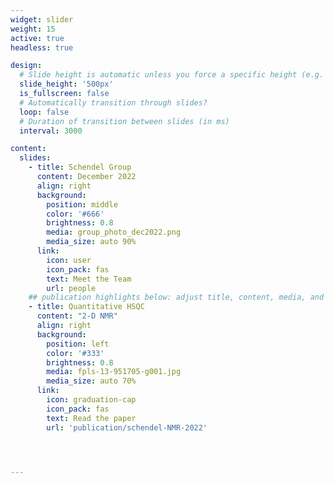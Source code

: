 ```yaml
---
widget: slider
weight: 15
active: true
headless: true

design:
  # Slide height is automatic unless you force a specific height (e.g. '400px')
  slide_height: '500px'
  is_fullscreen: false
  # Automatically transition through slides?
  loop: false
  # Duration of transition between slides (in ms)
  interval: 3000

content:
  slides:
    - title: Schendel Group
      content: December 2022
      align: right
      background:
        position: middle
        color: '#666'
        brightness: 0.8
        media: group_photo_dec2022.png
        media_size: auto 90%
      link:
        icon: user
        icon_pack: fas
        text: Meet the Team
        url: people
    ## publication highlights below: adjust title, content, media, and url fields
    - title: Quantitative HSQC 
      content: "2-D NMR"
      align: right
      background:
        position: left
        color: '#333'
        brightness: 0.8
        media: fpls-13-951705-g001.jpg
        media_size: auto 70%
      link:
        icon: graduation-cap
        icon_pack: fas
        text: Read the paper
        url: 'publication/schendel-NMR-2022'

    


---
```

